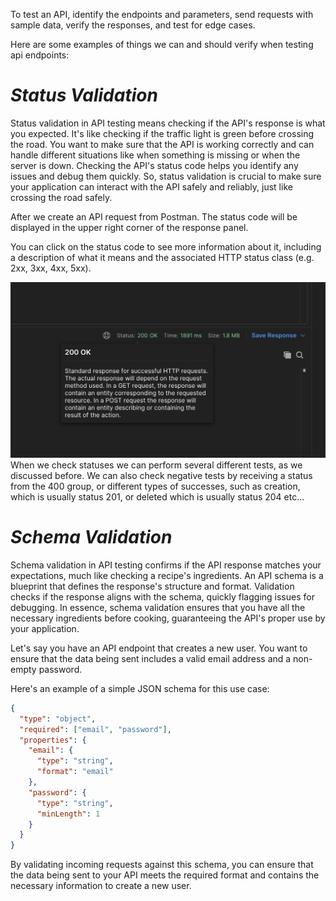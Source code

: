 To test an API, identify the endpoints and parameters, send requests with sample data, verify the responses, and test for edge cases. 

Here are some examples of things we can and should verify when testing api endpoints:
# *Status Validation*
Status validation in API testing means checking if the API's response is what you expected. It's like checking if the traffic light is green before crossing the road. 
You want to make sure that the API is working correctly and can handle different situations like when something is missing or when the server is down. 
Checking the API's status code helps you identify any issues and debug them quickly. 
So, status validation is crucial to make sure your application can interact with the API safely and reliably, just like crossing the road safely.

After we create an API request from Postman.
The status code will be displayed in the upper right corner of the response panel.

You can click on the status code to see more information about it, including a description of what it means and the associated HTTP status class (e.g. 2xx, 3xx, 4xx, 5xx).

![.guides/img/200ok](./200ok.png)
When we check statuses we can perform several different tests, as we discussed before.
We can also check negative tests by receiving a status from the 400 group, or different types of successes, such as creation, which is usually status 201, or deleted which is usually status 204 etc...
# *Schema Validation*
Schema validation in API testing confirms if the API response matches your expectations, much like checking a recipe's ingredients. 
An API schema is a blueprint that defines the response's structure and format. 
Validation checks if the response aligns with the schema, quickly flagging issues for debugging. 
In essence, schema validation ensures that you have all the necessary ingredients before cooking, guaranteeing the API's proper use by your application.

Let's say you have an API endpoint that creates a new user. 
You want to ensure that the data being sent includes a valid email address and a non-empty password.

Here's an example of a simple JSON schema for this use case:
```JSON
{
  "type": "object",
  "required": ["email", "password"],
  "properties": {
    "email": {
      "type": "string",
      "format": "email"
    },
    "password": {
      "type": "string",
      "minLength": 1
    }
  }
}
```
By validating incoming requests against this schema, you can ensure that the data being sent to your API meets the required format and contains the necessary information to create a new user.